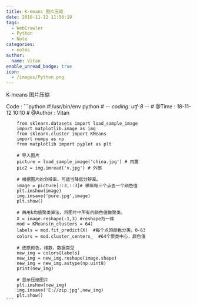 ```yaml
---
title: K-means 图片压缩
date: 2018-11-12 11:50:19
tags:
  - WebCrawler
  - Python
  - Note
categories:
  - notes
author:
  name: Vitan
enable_unread_badge: true
icon:
  - /images/Python.png
---
```

K-means 图片压缩
<!---more--->
Code
:    ```python
        #!/usr/bin/env python
        # -*- coding: utf-8 -*-
        # @Time    : 18-11-12 10:10
        # @Author  : Vitan

        from sklearn.datasets import load_sample_image
        import matplotlib.image as img
        from sklearn.cluster import KMeans
        import numpy as np
        from matplotlib import pyplot as plt

        # 导入图片
        picture = load_sample_image('china.jpg') # 内置
        pic2 = img.imread('v.jpg') # 外部

        # 根据图片的分辨率，可适当降低分辨率。
        image = picture[::3,::3]# 横纵每三个点去一个颜色值
        plt.imshow(image)
        img.imsave('pure.jpg',image)
        plt.show()

        # 再用k均值聚类算法，将图片中所有的颜色值做聚类。
        X = image.reshape(-1,3) #reshape为一维
        mod = KMeans(n_clusters = 64)
        labels = mod.fit_predict(X)  #每个点的颜色分类，0-63
        colors = mod.cluster_centers_  #64个聚类中心，颜色值

        # 还原颜色，维数，数据类型
        new_img = colors[labels]
        new_img = new_img.reshape(image.shape)
        new_img = new_img.astype(np.uint8)
        print(new_img)

        # 显示压缩图片
        plt.imshow(new_img)
        img.imsave('E://zip.jpg',new_img)
        plt.show()
    ```
